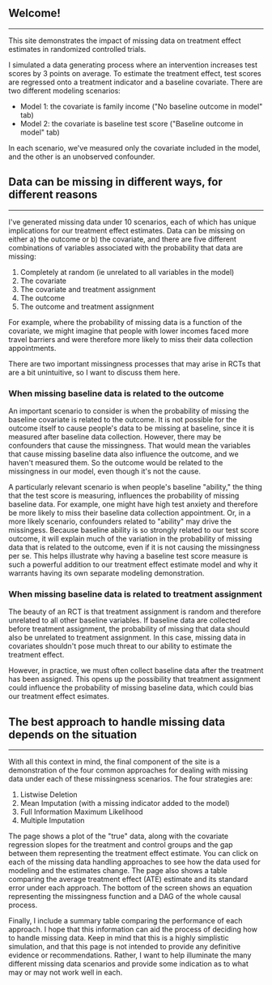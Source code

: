 ## Welcome!
---

This site demonstrates the impact of missing data on treatment effect estimates in randomized controlled trials.

I simulated a data generating process where an intervention increases test scores by 3 points on average. To estimate the treatment effect, test scores are regressed onto a treatment indicator and a baseline covariate. There are two different modeling scenarios:

- Model 1: the covariate is family income ("No baseline outcome in model" tab)
- Model 2: the covariate is baseline test score ("Baseline outcome in model" tab)

In each scenario, we've measured only the covariate included in the model, and the other is an unobserved confounder.

## Data can be missing in different ways, for different reasons
---

I've generated missing data under 10 scenarios, each of which has unique implications for our treatment effect estimates. Data can be missing on either a) the outcome or b) the covariate, and there are five different combinations of variables associated with the probability that data are missing:

1. Completely at random (ie unrelated to all variables in the model)
2. The covariate
3. The covariate and treatment assignment
4. The outcome
5. The outcome and treatment assignment

For example, where the probability of missing data is a function of the covariate, we might imagine that people with lower incomes faced more travel barriers and were therefore more likely to miss their data collection appointments.

There are two important missingness processes that may arise in RCTs that are a bit unintuitive, so I want to discuss them here.

### When missing baseline data is related to the outcome

An important scenario to consider is when the probability of missing the baseline covariate is related to the outcome. It is not possible for the outcome itself to cause people's data to be missing at baseline, since it is measured after baseline data collection. However, there may be confounders that cause the missingness. That would mean the variables that cause missing baseline data also influence the outcome, and we haven't measured them. So the outcome would be related to the missingness in our model, even though it's not the cause.

A particularly relevant scenario is when people's baseline "ability," the thing that the test score is measuring, influences the probability of missing baseline data. For example, one might have high test anxiety and therefore be more likely to miss their baseline data collection appointment. Or, in a more likely scenario, confounders related to "ability" may drive the missingess. Because baseline ability is so strongly related to our test score outcome, it will explain much of the variation in the probability of missing data that is related to the outcome, even if it is not causing the missingness per se. This helps illustrate why having a baseline test score measure is such a powerful addition to our treatment effect estimate model and why it warrants having its own separate modeling demonstration.

### When missing baseline data is related to treatment assignment

The beauty of an RCT is that treatment assignment is random and therefore unrelated to all other baseline variables. If baseline data are collected before treatment assignment, the probability of missing that data should also be unrelated to treatment assignment. In this case, missing data in covariates shouldn't pose much threat to our ability to estimate the treatment effect.

However, in practice, we must often collect baseline data after the treatment has been assigned. This opens up the possibility that treatment assignment could influence the probability of missing baseline data, which could bias our treatment effect esimates.

## The best approach to handle missing data depends on the situation
---

With all this context in mind, the final component of the site is a demonstration of the four common approaches for dealing with missing data under each of these missingness scenarios. The four strategies are:

1. Listwise Deletion
2. Mean Imputation (with a missing indicator added to the model)
3. Full Information Maximum Likelihood
4. Multiple Imputation

The page shows a plot of the "true" data, along with the covariate regression slopes for the treatment and control groups and the gap between them representing the treatment effect estimate. You can click on each of the missing data handling approaches to see how the data used for modeling and the estimates change. The page also shows a table comparing the average treatment effect (ATE) estimate and its standard error under each approach. The bottom of the screen shows an equation representing the missingness function and a DAG of the whole causal process.

Finally, I include a summary table comparing the performance of each approach. I hope that this information can aid the process of deciding how to handle missing data. Keep in mind that this is a highly simplistic simulation, and that this page is not intended to provide any definitive evidence or recommendations. Rather, I want to help illuminate the many different missing data scenarios and provide some indication as to what may or may not work well in each.

<br>